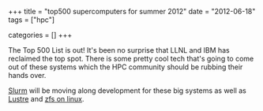 +++
title = "top500 supercomputers for summer 2012"
date = "2012-06-18"
tags = ["hpc"]


categories = []
+++

The Top 500 List is out! It's been no surprise that LLNL and IBM has
reclaimed the top spot. There is some pretty cool tech that's going to
come out of these systems which the HPC community should be rubbing
their hands over.

[Slurm](http://www.schedmd.com) will be moving along development for
these big systems as well as [Lustre](http://www.whamcloud.com) and
[zfs on linux](http://zfsonlinux.org/).
